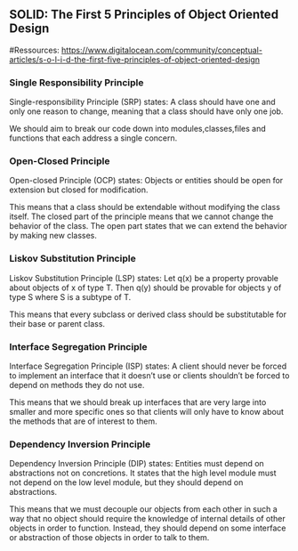 
## SOLID: The First 5 Principles of Object Oriented Design
#Ressources: https://www.digitalocean.com/community/conceptual-articles/s-o-l-i-d-the-first-five-principles-of-object-oriented-design

### Single Responsibility Principle
Single-responsibility Principle (SRP) states:
A class should have one and only one reason to change, meaning that a class should have only one job.

We should aim to break our code down into modules,classes,files and functions that each address a single concern.

### Open-Closed Principle
Open-closed Principle (OCP) states:
Objects or entities should be open for extension but closed for modification.

This means that a class should be extendable without modifying the class itself.
The closed part of the principle means that we cannot change the behavior of the class.
The open part states that we can extend the behavior by making new classes.

### Liskov Substitution Principle
Liskov Substitution Principle (LSP) states:
Let q(x) be a property provable about objects of x of type T. Then q(y) should be provable for objects y of type S where S is a subtype of T.

This means that every subclass or derived class should be substitutable for their base or parent class.

### Interface Segregation Principle
Interface Segregation Principle (ISP) states:
A client should never be forced to implement an interface that it doesn’t use or clients shouldn’t be forced to depend on methods they do not use.

This means that we should break up interfaces that are very large into smaller and more specific ones so that clients will only have to know about the methods that are of interest to them.

### Dependency Inversion Principle
Dependency Inversion Principle (DIP) states:
Entities must depend on abstractions not on concretions. It states that the high level module must not depend on the low level module, but they should depend on abstractions.

This means that we must decouple our objects from each other in such a way that no object should require the knowledge of internal details of other objects in order to function. Instead, they should depend on some interface or abstraction of those objects in order to talk to them.